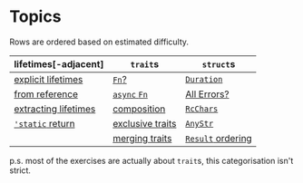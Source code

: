# Topics

Rows are ordered based on estimated difficulty.

| lifetimes\[-adjacent\] | `trait`s           | `struct`s           |
|------------------------|--------------------|---------------------|
| [explicit lifetimes]   | [`Fn`?]            | [`Duration`]        |
| [from reference]       | [`async` `Fn`]     | [All Errors?]       |
| [extracting lifetimes] | [composition]      | [`RcChars`]         |
| [`'static` return]     | [exclusive traits] | [`AnyStr`]          |
|                        | [merging traits]   | [`Result` ordering] |

p.s. most of the exercises are actually about `trait`s, this categorisation isn't strict.

[explicit lifetimes]: ./exercises/refbind.md
[`Fn`?]: ./exercises/bind.md
[`RcChars`]: ./exercises/rcchars.md
[extracting lifetimes]: ./exercises/bool_stream.md
[exclusive traits]: ./exercises/multiple_blanket.md
[merging traits]: ./exercises/mode.md
[`AnyStr`]: ./exercises/anystr.md
[composition]: ./exercises/composition.md
[`Duration`]: ./exercises/duration.md
[All Errors?]: ./exercises/all_errors.md
[from reference]: ./exercises/fromref.md
[`async` `Fn`]: ./exercises/async_fn.md
[`'static` return]: ./exercises/get_functions.md
[`Result` ordering]: ./exercises/err_err.md
